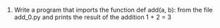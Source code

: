 1. Write a program that imports the function def add(a, b): from the file add_0.py and prints the result of the addition 1 + 2 = 3
